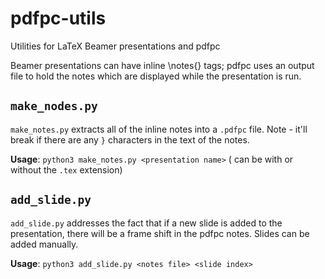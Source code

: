 # pdfpc-utils
Utilities for LaTeX Beamer presentations and pdfpc

Beamer presentations can have inline \notes{} tags; pdfpc uses an output file to hold the notes which are displayed while the presentation is run.

## `make_nodes.py`
`make_notes.py` extracts all of the inline notes into a `.pdfpc` file. Note - it'll break if there are any `}` characters in the text of the notes.

__Usage__: `python3 make_notes.py <presentation name>` (<presentation name> can be with or without the `.tex` extension)

## `add_slide.py`
`add_slide.py` addresses the fact that if a new slide is added to the presentation, there will be a frame shift in the pdfpc notes. Slides can be added manually.

__Usage__: `python3 add_slide.py <notes file> <slide index>`
